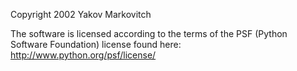 Copyright 2002 Yakov Markovitch

The software is licensed according to the terms of the PSF (Python Software Foundation) license found here: http://www.python.org/psf/license/